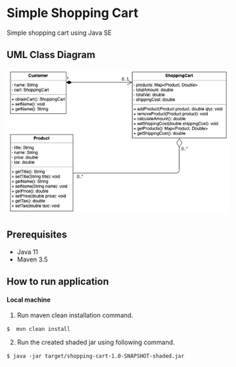 # Simple Shopping Cart
Simple shopping cart using Java SE

## UML Class Diagram

![alt text](shopping-cart.png)

## Prerequisites

- Java 11
- Maven 3.5

## How to run application

#### Local machine

1. Run maven clean installation command.
```
$  mvn clean install
```

2. Run the created shaded jar using following command.
```
$ java -jar target/shopping-cart-1.0-SNAPSHOT-shaded.jar
```


